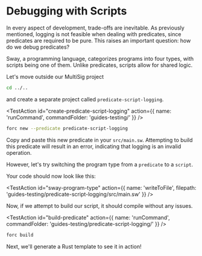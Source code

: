 
# Debugging with Scripts

In every aspect of development, trade-offs are inevitable. As previously mentioned, logging is not feasible when dealing with predicates, since predicates are required to be pure. This raises an important question: how do we debug predicates?

Sway, a programming language, categorizes programs into four types, with scripts being one of them. Unlike predicates, scripts allow for shared logic.

Let's move outside our MultiSig project

```sh
cd ../..
```

and create a separate project called `predicate-script-logging`.

<TestAction
id="create-predicate-script-logging"
action={{
  name: 'runCommand',
  commandFolder: 'guides-testing/'
}}
/>

```sh
forc new --predicate predicate-script-logging
```

Copy and paste this new predicate in your `src/main.sw`. Attempting to build this predicate will result in an error, indicating that logging is an invalid operation.

<CodeImport
  file="../../examples/intro-to-predicates/predicate-test-example/src/main.sw"
  comment="all"
  commentType="//"
  lang="sway"
/>

However, let's try switching the program type from a `predicate` to a `script`.

<CodeImport
  file="../../examples/intro-to-predicates/predicate-script-logging/src/main.sw"
  comment="program_type"
  commentType="//"
  lang="sway"
/>

Your code should now look like this:

<TestAction
id="sway-program-type"
action={{
  name: 'writeToFile',
  filepath: 'guides-testing/predicate-script-logging/src/main.sw'
}}
/>

<CodeImport
  file="../../examples/intro-to-predicates/predicate-script-logging/src/main.sw"
  comment="all"
  commentType="//"
  lang="sway"
/>

Now, if we attempt to build our script, it should compile without any issues.

<TestAction
id="build-predicate"
action={{
  name: 'runCommand',
  commandFolder: 'guides-testing/predicate-script-logging/'
}}
/>

```sh
forc build
```

Next, we'll generate a Rust template to see it in action!
